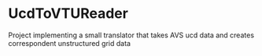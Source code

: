 # UcdToVTUReader

Project implementing a small translator that takes AVS ucd data and creates correspondent unstructured grid data
